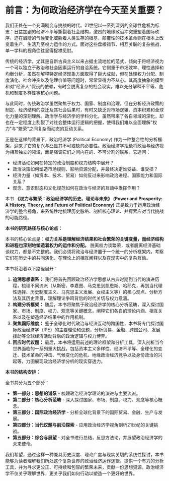 # 前言：为何政治经济学在今天至关重要？

我们正处在一个充满剧变与挑战的时代。21世纪以一系列深刻的全球性危机为标志：日益加剧的经济不平等撕裂着社会结构，激烈的地缘政治冲突重塑着国际秩序，迫在眉睫的气候变化威胁着人类生存的根基，颠覆性的技术革命则在根本上改变着生产、生活乃至权力运作的方式。面对这些盘根错节、相互关联的复杂挑战，单一学科的视角往往显得捉襟见肘。

传统的经济学，尤其是自新古典主义以来占据主流地位的范式，倾向于将经济视为一个可以独立于政治和社会因素运行的自洽系统。它侧重于市场效率、理性选择和均衡分析，虽然在解释特定经济现象方面取得了巨大成就，但在处理权力分配、制度演化、社会冲突以及伦理价值等问题时，常常显得力不从心。其高度抽象的模型和对"经济人"假设的依赖，有时会脱离复杂的社会现实，难以充分解释不平等、危机和制度多样性等核心问题。

与此同时，传统政治学虽然聚焦于权力、国家、制度和治理，但在分析经济政策的制定、经济结构的变迁及其社会后果时，有时又缺乏对市场逻辑、资本积累和全球化力量的深刻理解。政治学与经济学的学科分化，虽然带来了各自领域的深化，却也在一定程度上割裂了对社会整体运行逻辑的把握，使得我们难以全面理解"权力"与"繁荣"之间复杂而动态的互动关系。

正是在这样的背景下，政治经济学 (Political Economy) 作为一种整合性的分析框架，迎来了它的复兴与凸显其不可或缺的必要性。政治经济学拒绝将政治与经济视为相互独立的领域，而是强调它们之间内在的、不可分割的联系。它追问：
*   经济活动如何在特定的政治制度和权力结构中展开？
*   政治决策如何塑造市场规则、影响资源分配，并最终决定谁受益、谁受损？
*   经济力量（如资本、技术、贸易）如何反过来影响政治进程、国家能力和国际关系？
*   观念、意识形态和文化规范如何在政治与经济的互动中发挥作用？

本书 **《权力与繁荣：政治经济学的历史、理论与未来》 (Power and Prosperity: A History, Theory, and Future of Political Economy)** 正是致力于运用政治经济学的整合视角，来系统性地梳理历史脉络、剖析核心理论、并探索应对当代挑战的可能路径。

**本书的研究路径与核心论点：**

本书的核心论点是：**权力关系是理解经济结果和社会繁荣的关键变量，而经济结构和进程也深刻地塑造着权力的运作和分配。** 脱离权力谈繁荣，或者脱离经济基础谈权力，都是不完整的。我们必须将政治与经济置于一个统一的分析框架内，考察它们在历史中的共同演化、在理论上的相互阐释以及在现实中的复杂互动。

本书将沿着以下路径展开：

1.  **追溯思想谱系：** 我们将首先回顾政治经济学思想从古典时期到当代的演进历程，梳理不同流派（从斯密、李嘉图、马克思到凯恩斯、哈耶克，再到当代理性选择、历史制度主义、马克思主义发展、女权主义等）的核心观点、分析方法及其历史背景，理解理论争鸣背后的时代关切与权力意涵。
2.  **构建分析框架：** 随后，本书将聚焦于政治经济学的核心分析范畴，深入探讨国家、市场、制度、权力、观念等关键概念，阐释它们各自的理论内涵、相互关系以及在塑造经济结果中的作用机制。
3.  **聚焦国际维度：** 鉴于全球化时代政治与经济互动的跨国性，本书将专门探讨国际政治经济学（IPE）的主要理论和议题，分析贸易、金融、跨国公司、发展援助等全球经济活动背后的政治逻辑与权力博弈。
4.  **回应时代议题：** 最后，本书将运用前述的理论框架和分析工具，深入剖析当今世界面临的一系列重大挑战，包括资本主义多样性、经济不平等、全球化的变迁、技术革命的冲击、气候变化的危机、地缘政治经济竞争以及身份政治的兴起等，力图展现政治经济学分析的现实穿透力。

**本书的结构安排：**

全书共分为五个部分：

*   **第一部分：思想的谱系** - 梳理政治经济学理论的演进与主要流派。
*   **第二部分：核心分析范畴** - 深入探讨国家、市场、制度、权力、观念等核心概念。
*   **第三部分：国际政治经济学** - 分析全球化背景下的国际贸易、金融、生产与发展。
*   **第四部分：当代议题与前沿探索** - 应用政治经济学视角剖析21世纪的关键挑战。
*   **第五部分：综合与展望** - 对全书进行总结，反思方法论，并展望政治经济学的未来使命。

我们希望，通过这样一种兼具历史深度、理论广度与现实关切的系统性探讨，本书能够为读者理解我们所处这个复杂世界的政治经济运作逻辑，提供一个有力的分析工具，并为寻求更公正、可持续和包容的繁荣未来，贡献一份思想资源。政治经济学不仅关乎理解世界，更关乎我们如何行动以塑造一个更好的世界。 